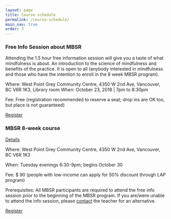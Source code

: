 ```yaml
---
layout: page
title: Course schedule
permalink: /course-schedule/
main_nav: true
order: 3
---
```


### Free Info Session about MBSR
Attending the 1.5 hour free information session will give you a taste of what mindfulness is about. An introduction to the science of mindfulness and benefits of the practice. It is open to all (anybody interested in mindfulness and those who have the intention to enroll in the 8 week MBSR program).

Where: West Point Grey Community Centre, 4350 W 2nd Ave, Vancouver, BC V6R 1K3, Library room
When: October 23, 2018 | 7pm to 8:30pm

Fee: Free (registration recommended to reserve a seat; drop ins are OK too, but place is not guaranteed)

[Register](/register/)


### MBSR 8-week course
[Details](/mbsr/)

Where: West Point Grey Community Centre, 4350 W 2nd Ave, Vancouver, BC V6R 1K3

When: Tuesday evenings 6:30-9pm; begins October 30

Fee: $ 90 (people with low-income can apply for 50% discount through LAP program)

Prerequisites: All MBSR participants are required to attend the free info session prior to the beginning of the MBSR program. If you are/were unable to attend the info session, please [contact](/contact/) the teacher for an alternative.

[Register](/register-8week-mbsr/)
